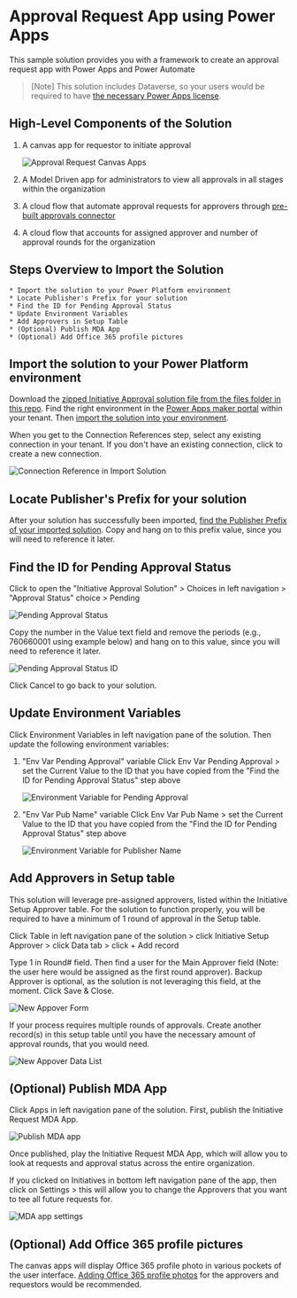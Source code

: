 # Approval Request App using Power Apps

This sample solution provides you with a framework to create an approval request app with Power Apps and Power Automate

> [Note]
> This solution includes Dataverse, so your users would be required to have [the necessary Power Apps license](https://docs.microsoft.com/en-us/power-platform/admin/powerapps-flow-licensing-faq#how-is-microsoft-power-apps-and-power-automate-licensed).
   
## High-Level Components of the Solution

1. A canvas app for requestor to initiate approval

   ![Approval Request Canvas Apps](files/images/canvas-apps.jpg)
   
3. A Model Driven app for administrators to view all approvals in all stages within the organization
4. A cloud flow that automate approval requests for approvers through [pre-built approvals connector](https://docs.microsoft.com/connectors/approvals)
5. A cloud flow that accounts for assigned approver and number of approval rounds for the organization

## Steps Overview to Import the Solution

    * Import the solution to your Power Platform environment
    * Locate Publisher's Prefix for your solution
    * Find the ID for Pending Approval Status
    * Update Environment Variables
    * Add Approvers in Setup Table
    * (Optional) Publish MDA App
    * (Optional) Add Office 365 profile pictures

## Import the solution to your Power Platform environment

Download the [zipped Initiative Approval solution file from the files folder in this repo](files/InitiativeApprovalSolution.zip). Find the right environment in the [Power Apps maker portal](https://make.powerapps.com/) within your tenant. Then [import the solution into your environment](https://docs.microsoft.com/en-us/powerapps/maker/data-platform/import-update-export-solutions).

When you get to the Connection References step, select any existing connection in your tenant. If you don't have an existing connection, click to create a new connection.

   ![Connection Reference in Import Solution](files/images/import-connectionref.jpg)

## Locate Publisher's Prefix for your solution

After your solution has successfully been imported, [find the Publisher Prefix of your imported solution](https://docs.microsoft.com/en-us/powerapps/maker/data-platform/create-solution#change-a-solution-publisher).  Copy and hang on to this prefix value, since you will need to reference it later.

## Find the ID for Pending Approval Status

Click to open the "Initiative Approval Solution" > Choices in left navigation > "Approval Status" choice > Pending

   ![Pending Approval Status](files/images/pending-approval-status.jpg)

Copy the number in the Value text field and remove the periods (e.g., 760660001 using example below) and hang on to this value, since you will need to reference it later.

   ![Pending Approval Status ID](files/images/pending-approval-status-id.jpg)

Click Cancel to go back to your solution.

## Update Environment Variables

Click Environment Variables in left navigation pane of the solution.  Then update the following environment variables:

1. "Env Var Pending Approval" variable
   Click Env Var Pending Approval > set the Current Value to the ID that you have copied from the "Find the ID for Pending Approval Status" step above
   
   ![Environment Variable for Pending Approval](files/images/env-variable-pending-approval.jpg)
   
2. "Env Var Pub Name" variable
   Click Env Var Pub Name > set the Current Value to the ID that you have copied from the "Find the ID for Pending Approval Status" step above
   
   ![Environment Variable for Publisher Name](files/images/env-variable-pub-name.jpg)

## Add Approvers in Setup table

This solution will leverage pre-assigned approvers, listed within the Initiative Setup Approver table.  For the solution to function properly, you will be required to have a minimum of 1 round of approval in the Setup table.

Click Table in left navigation pane of the solution > click Initiative Setup Approver > click Data tab > click + Add record

Type 1 in Round# field. Then find a user for the Main Approver field (Note: the user here would be assigned as the first round approver).  Backup Approver is optional, as the solution is not leveraging this field, at the moment.  Click Save & Close.

![New Appover Form](files/images/new-approver-setup.jpg)

If your process requires multiple rounds of approvals. Create another record(s) in this setup table until you have the necessary amount of approval rounds, that you would need.

![New Appover Data List](files/images/new-approver-list.jpg)

## (Optional) Publish MDA App

Click Apps in left navigation pane of the solution. First, publish the Initiative Request MDA App.

![Publish MDA app](files/images/publish-MDA-app.jpg)

Once published, play the Initiative Request MDA App, which will allow you to look at requests and approval status across the entire organization.  

If you clicked on Initiatives in bottom left navigation pane of the app, then click on Settings > this will allow you to change the Approvers that you want to tee all future requests for.

![MDA app settings](files/images/MDA-settings.jpg)

## (Optional) Add Office 365 profile pictures

The canvas apps will display Office 365 profile photo in various pockets of the user interface.  [Adding Office 365 profile photos](https://support.microsoft.com/en-us/topic/add-your-profile-photo-to-microsoft-365-2eaf93fd-b3f1-43b9-9cdc-bdcd548435b7) for the approvers and requestors would be recommended.
